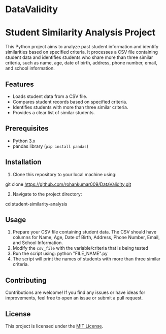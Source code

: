 # DataValidity

# Student Similarity Analysis Project

This Python project aims to analyze past student information and identify similarities based on specified criteria. It processes a CSV file containing student data and identifies students who share more than three similar criteria, such as name, age, date of birth, address, phone number, email, and school information.

## Features

- Loads student data from a CSV file.
- Compares student records based on specified criteria.
- Identifies students with more than three similar criteria.
- Provides a clear list of similar students.

## Prerequisites

- Python 3.x
- pandas library (`pip install pandas`)

## Installation

1. Clone this repository to your local machine using:

git clone https://github.com/rohankumar009/DataValidity.git

2. Navigate to the project directory:

cd student-similarity-analysis

## Usage

1. Prepare your CSV file containing student data. The CSV should have columns for Name, Age, Date of Birth, Address, Phone Number, Email, and School Information.
2. Modify the `csv_file` with the variable/criteria that is being tested
3. Run the script using: python "FILE_NAME".py
4. The script will print the names of students with more than three similar criteria.

## Contributing

Contributions are welcome! If you find any issues or have ideas for improvements, feel free to open an issue or submit a pull request.

## License

This project is licensed under the [MIT License](LICENSE).

